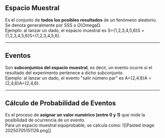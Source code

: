 ## Espacio Muestral

Es el conjunto de **todos los posibles resultados** de un fenómeno aleatorio. Se denota generalmente por SSS o Ω\OmegaΩ.  
Ejemplo: al lanzar un dado, el espacio muestral es S={1,2,3,4,5,6}S = \{1,2,3,4,5,6\}S={1,2,3,4,5,6}.

---

## Eventos

Son **subconjuntos del espacio muestral**, es decir, un evento ocurre si el resultado del experimento pertenece a dicho subconjunto.  
Ejemplo: al lanzar un dado, el evento "salir número par" es A={2,4,6}A = \{2,4,6\}A={2,4,6}.

---

## Cálculo de Probabilidad de Eventos

Es el proceso de **asignar un valor numérico (entre 0 y 1)** que mide la posibilidad de ocurrencia de un evento.  
Para un espacio muestral equiprobable, se calcula como:
![[Pasted image 20250705151126.png]]